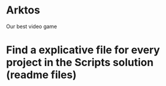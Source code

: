 # Arktos

Our best video game

# Find a explicative file for every project in the Scripts solution (readme files)
